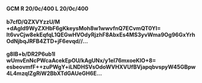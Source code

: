 #### GCM R 20/0c/400 L 20/0c/400
**b7cfD/QZXVYzzU/M**<br/>**+dAgId9WyZXHbF6gKkeysMoh8w1wwvfnQ7ECvmQT0YI=**<br/>**lt6vvCjw8ekEqfqL1QEGwHVOdyRjzhF8AbxEs4MS3yvWma9Og96GxYrhOdNjbqJRFB4ZTD+jF6evqd//...**<br/><br/>
**g8lB+b/DR2P6ub1l**<br/>**wUmvEnNcPWcaAcekEpOU/kAgUNx/y1eI76mxoeKlO+8=**<br/>**esbeovmfF++zuPWgY+iLNDHSVsOdoWVHXVUfBVjapqbvspyW45GBpw4L4mzqlZgRiW2BbXTdGAUeGH6E...**
